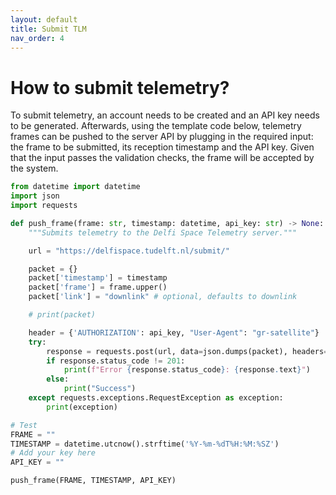 ```yaml
---
layout: default
title: Submit TLM
nav_order: 4
---
```


# How to submit telemetry?

To submit telemetry, an account needs to be created and an API key needs to be generated. Afterwards, using the template code below, telemetry frames can be pushed to the server API by plugging in the required input: the frame to be submitted, its reception timestamp and the API key. Given that the input passes the validation checks, the frame will be accepted by the system.

```python
from datetime import datetime
import json
import requests

def push_frame(frame: str, timestamp: datetime, api_key: str) -> None:
    """Submits telemetry to the Delfi Space Telemetry server."""

    url = "https://delfispace.tudelft.nl/submit/"

    packet = {}
    packet['timestamp'] = timestamp
    packet['frame'] = frame.upper()
    packet['link'] = "downlink" # optional, defaults to downlink

    # print(packet)

    header = {'AUTHORIZATION': api_key, "User-Agent": "gr-satellite"}
    try:
        response = requests.post(url, data=json.dumps(packet), headers=header, timeout=3)
        if response.status_code != 201:
            print(f"Error {response.status_code}: {response.text}")
        else:
            print("Success")
    except requests.exceptions.RequestException as exception:
        print(exception)

# Test
FRAME = ""
TIMESTAMP = datetime.utcnow().strftime('%Y-%m-%dT%H:%M:%SZ')
# Add your key here
API_KEY = ""

push_frame(FRAME, TIMESTAMP, API_KEY)
```
